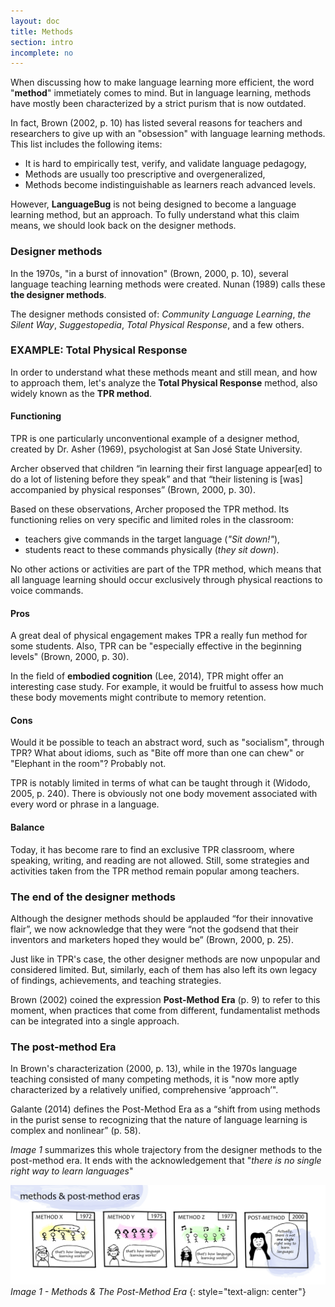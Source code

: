 ```yaml
---
layout: doc
title: Methods
section: intro
incomplete: no
---
```


When discussing how to make language learning more efficient, the word "**method**" immetiately comes to mind. But in language learning, methods have mostly been characterized by a strict purism that is now outdated.

In fact, Brown (2002, p. 10) has listed several reasons for teachers and researchers to give up with an "obsession" with language learning methods. This list includes the following items:

* It is hard to empirically test, verify, and validate language pedagogy,
* Methods are usually too prescriptive and overgeneralized,
* Methods become indistinguishable as learners reach advanced levels.

However, **LanguageBug** is not being designed to become a language learning method, but an approach. To fully understand what this claim means, we should look back on the designer methods.

### Designer methods

In the 1970s, "in a burst of innovation" (Brown, 2000, p. 10), several language teaching learning methods were created. Nunan (1989) calls these **the designer methods**.

The designer methods consisted of: *Community Language Learning*, *the Silent Way*, *Suggestopedia*, *Total Physical Response*, and a few others.

### EXAMPLE: Total Physical Response

In order to understand what these methods meant and still mean, and how to approach them, let's analyze the **Total Physical Response** method, also widely known as the **TPR method**.

#### Functioning

TPR is one particularly unconventional example of a designer method, created by Dr. Asher (1969), psychologist at San José State University.

 Archer observed that children “in learning their first language appear[ed] to do a lot of listening before they speak” and that “their listening is [was] accompanied by physical responses” (Brown, 2000, p. 30). 

Based on these observations, Archer proposed the TPR method. Its functioning relies on very specific and limited roles in the classroom:

- teachers give commands in the target language (*"Sit down!"*),
- students react to these commands physically (*they sit down*).

No other actions or activities are part of the TPR method, which means that all language learning should occur exclusively through physical reactions to voice commands.

#### Pros

A great deal of physical engagement makes TPR a really fun method for some students. Also, TPR can be "especially effective in the beginning levels" (Brown, 2000, p. 30).

In the field of **embodied cognition** (Lee, 2014), TPR might offer an interesting case study. For example, it would be fruitful to assess how much these body movements might contribute to memory retention.

#### Cons

Would it be possible to teach an abstract word, such as "socialism", through TPR? What about idioms, such as "Bite off more than one can chew" or "Elephant in the room"? Probably not.

TPR is notably limited in terms of what can be taught through it (Widodo, 2005, p. 240). There is obviously not one body movement associated with every word or phrase in a language. 

#### Balance

Today, it has become rare to find an exclusive TPR classroom, where speaking, writing, and reading are not allowed. Still, some strategies and activities taken from the TPR method remain popular among teachers.

### The end of the designer methods

Although the designer methods should be applauded “for their innovative flair”, we now acknowledge that they were “not the godsend that their inventors and marketers hoped they would be” (Brown, 2000, p. 25).

Just like in TPR's case, the other designer methods are now unpopular and considered limited. But, similarly, each of them has also left its own legacy of findings, achievements, and teaching strategies.

Brown (2002) coined the expression **Post-Method Era** (p. 9) to refer to this moment, when practices that come from different, fundamentalist methods can be integrated into a single approach.

### The post-method Era

In Brown's characterization (2000, p. 13), while in the 1970s language teaching consisted of many competing methods, it is "now more aptly characterized by a relatively unified, comprehensive ‘approach’".

Galante (2014) defines the Post-Method Era as a “shift from using methods in the purist sense to recognizing that the nature of language learning is complex and nonlinear” (p. 58).

*Image 1* summarizes this whole trajectory from the designer methods to the post-method era. It ends with the acknowledgement that "*there is no single right way to learn languages*"

[![Image 1 - The Post-Method Era](/images/doc1-intro-methods.jpg)](/images/doc1-intro-methods.jpg)
_Image 1 - Methods & The Post-Method Era_
{: style="text-align: center"}